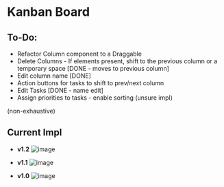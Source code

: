 # Kanban Board

## To-Do:
- Refactor Column component to a Draggable
- Delete Columns - If elements present, shift to the previous column or a temporary space [DONE - moves to previous column]
- Edit column name [DONE]
- Action buttons for tasks to shift to prev/next column
- Edit Tasks [DONE - name edit]
- Assign priorities to tasks - enable sorting (unsure impl)

(non-exhaustive)

## Current Impl
- **v1.2**
  ![image](https://github.com/user-attachments/assets/6a4b2849-495b-4470-b300-cb810878fcaf)

- **v1.1**
  ![image](https://github.com/user-attachments/assets/677c7c67-a34c-41df-b81e-822a73532f2c)

- **v1.0**
  ![image](https://github.com/user-attachments/assets/cb887e10-4eee-4b18-a1da-d4a6d36e6c7b)
